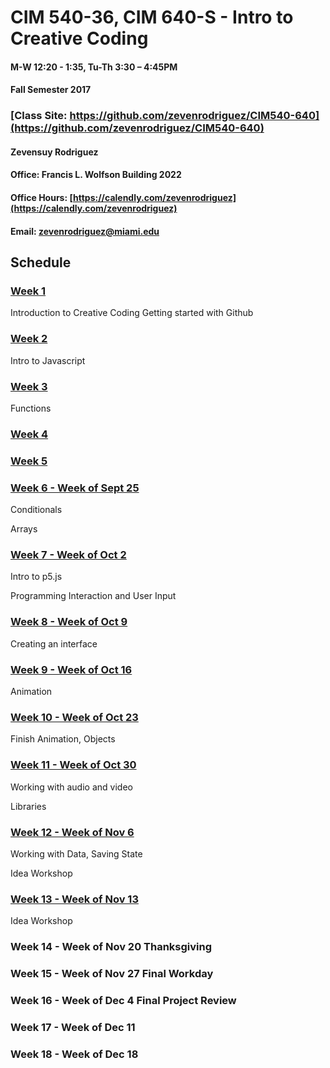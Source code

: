# CIM 540-36, CIM 640-S - Intro to Creative Coding

#### M-W 12:20 - 1:35, Tu-Th 3:30 – 4:45PM

#### Fall Semester 2017

### [Class Site: https://github.com/zevenrodriguez/CIM540-640](https://github.com/zevenrodriguez/CIM540-640)


#### Zevensuy Rodriguez

#### Office: Francis L. Wolfson Building 2022

#### Office Hours: [https://calendly.com/zevenrodriguez](https://calendly.com/zevenrodriguez)

#### Email: zevenrodriguez@miami.edu
 
 
## Schedule

### [Week 1](https://github.com/zevenrodriguez/CIM540-640/tree/master/week1)

Introduction to Creative Coding
Getting started with Github

### [Week 2](https://github.com/zevenrodriguez/CIM540-640/tree/master/week2)

Intro to Javascript

### [Week 3](https://github.com/zevenrodriguez/CIM540-640/tree/master/week3)

Functions

### [Week 4](https://github.com/zevenrodriguez/CIM540-640/tree/master/week4)


### [Week 5](https://github.com/zevenrodriguez/CIM540-640/tree/master/week5)


### [Week 6 - Week of Sept 25](https://github.com/zevenrodriguez/CIM540-640/tree/master/week6)

Conditionals

Arrays

### [Week 7 - Week of Oct 2](https://github.com/zevenrodriguez/CIM540-640/tree/master/week7)

Intro to p5.js

Programming Interaction and User Input

### [Week 8  - Week of Oct 9](https://github.com/zevenrodriguez/CIM540-640/tree/master/week8)

Creating an interface

### [Week 9 - Week of Oct 16](https://github.com/zevenrodriguez/CIM540-640/tree/master/week9)

Animation

### [Week 10  - Week of Oct 23](https://github.com/zevenrodriguez/CIM540-640/tree/master/week10)

Finish Animation, Objects

### [Week 11 - Week of Oct 30]()

Working with audio and video

Libraries

### [Week 12 - Week of Nov 6]()

Working with Data, Saving State

Idea Workshop

### [Week 13 - Week of Nov 13]()

Idea Workshop

### Week 14 - Week of Nov 20 Thanksgiving

### Week 15 - Week of Nov 27 Final Workday

### Week 16 - Week of Dec 4 Final Project Review

### Week 17 - Week of Dec 11 

### Week 18 - Week of Dec 18
